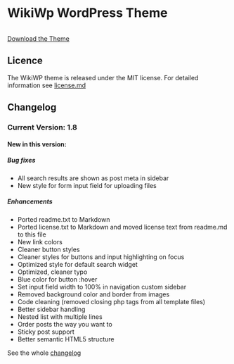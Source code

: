 # WikiWp WordPress Theme

<img src="https://github.com/FlorianSteller/wikiwp/blob/master/images/wikiwp-brand-logo.png" alt=""/>

[Download the Theme](https://wordpress.org/themes/wikiwp/)

## Licence

The WikiWP theme is released under the MIT license. For detailed information see [license.md](https://github.com/FlorianSteller/wikiwp/blob/master/license.md)

## Changelog

### Current Version: 1.8

#### New in this version:

##### Bug fixes

+ All search results are shown as post meta in sidebar
+ New style for form input field for uploading files

##### Enhancements

+ Ported readme.txt to Markdown
+ Ported license.txt to Markdown and moved license text from readme.md to this file
+ New link colors
+ Cleaner button styles
+ Cleaner styles for buttons and input highlighting on focus
+ Optimized style for default search widget
+ Optimized, cleaner typo
+ Blue color for button :hover
+ Set input field width to 100% in navigation custom sidebar
+ Removed background color and border from images
+ Code cleaning (removed closing php tags from all template files)
+ Better sidebar handling
+ Nested list with multiple lines
+ Order posts the way you want to
+ Sticky post support
+ Better semantic HTML5 structure

See the whole [changelog](https://github.com/FlorianSteller/wikiwp/blob/master/changelog.md)